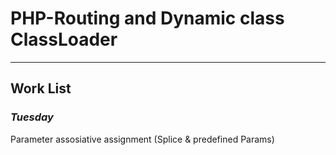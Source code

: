 # PHP-Routing and Dynamic class ClassLoader
***
## Work List
### *Tuesday*
Parameter assosiative assignment (Splice & predefined Params)
